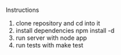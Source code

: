 Instructions

1. clone repository and cd into it
2. install dependencies npm install -d
3. run server with node app <port>
4. run tests with make test